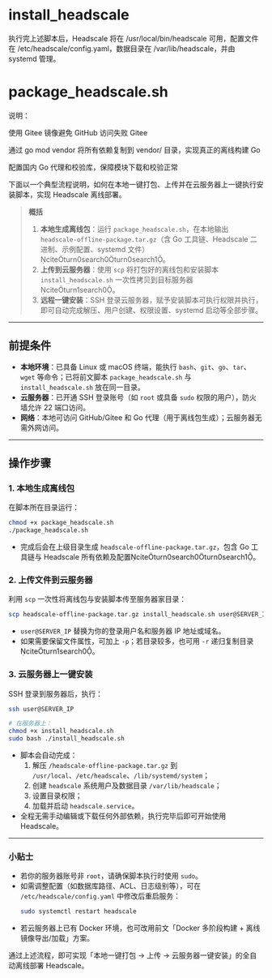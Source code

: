 # install_headscale
执行完上述脚本后，Headscale 将在 /usr/local/bin/headscale 可用，配置文件在 /etc/headscale/config.yaml，数据目录在 /var/lib/headscale，并由 systemd 管理。

# package_headscale.sh
说明：

使用 Gitee 镜像避免 GitHub 访问失败 
Gitee

通过 go mod vendor 将所有依赖复制到 vendor/ 目录，实现真正的离线构建 
Go

配置国内 Go 代理和校验库，保障模块下载和校验正常


下面以一个典型流程说明，如何在本地一键打包、上传并在云服务器上一键执行安装脚本，实现 Headscale 离线部署。

> **概括**  
> 1. **本地生成离线包**：运行 `package_headscale.sh`，在本地输出 `headscale-offline-package.tar.gz`（含 Go 工具链、Headscale 二进制、示例配置、systemd 文件）citeturn0search0turn0search1。  
> 2. **上传到云服务器**：使用 `scp` 将打包好的离线包和安装脚本 `install_headscale.sh` 一次性拷贝到目标服务器citeturn1search0。  
> 3. **远程一键安装**：SSH 登录云服务器，赋予安装脚本可执行权限并执行，即可自动完成解压、用户创建、权限设置、systemd 启动等全部步骤。  

---

## 前提条件

- **本地环境**：已具备 Linux 或 macOS 终端，能执行 `bash`、`git`、`go`、`tar`、`wget` 等命令；已将前文脚本 `package_headscale.sh` 与 `install_headscale.sh` 放在同一目录。  
- **云服务器**：已开通 SSH 登录账号（如 `root` 或具备 `sudo` 权限的用户），防火墙允许 22 端口访问。  
- **网络**：本地可访问 GitHub/Gitee 和 Go 代理（用于离线包生成）；云服务器无需外网访问。  

---

## 操作步骤

### 1\. 本地生成离线包

在脚本所在目录运行：
```bash
chmod +x package_headscale.sh
./package_headscale.sh
```
- 完成后会在上级目录生成 `headscale-offline-package.tar.gz`，包含 Go 工具链与 Headscale 所有依赖及配置citeturn0search0turn0search1。

### 2\. 上传文件到云服务器

利用 `scp` 一次性将离线包与安装脚本传至服务器家目录：
```bash
scp headscale-offline-package.tar.gz install_headscale.sh user@SERVER_IP:~
```
- `user@SERVER_IP` 替换为你的登录用户名和服务器 IP 地址或域名。  
- 如果需要保留文件属性，可加上 `-p`；若目录较多，也可用 `-r` 递归复制目录citeturn1search0。

### 3\. 云服务器上一键安装

SSH 登录到服务器后，执行：
```bash
ssh user@SERVER_IP

# 在服务器上：
chmod +x install_headscale.sh
sudo bash ./install_headscale.sh
```
- 脚本会自动完成：  
  1. 解压 `/headscale-offline-package.tar.gz` 到 `/usr/local`、`/etc/headscale`、`/lib/systemd/system`；  
  2. 创建 `headscale` 系统用户及数据目录 `/var/lib/headscale`；  
  3. 设置目录权限；  
  4. 加载并启动 `headscale.service`。  
- 全程无需手动编辑或下载任何外部依赖，执行完毕后即可开始使用 Headscale。  

---

### 小贴士

- 若你的服务器账号非 `root`，请确保脚本执行时使用 `sudo`。  
- 如需调整配置（如数据库路径、ACL、日志级别等），可在 `/etc/headscale/config.yaml` 中修改后重启服务：  
  ```bash
  sudo systemctl restart headscale
  ```  
- 若云服务器上已有 Docker 环境，也可改用前文「Docker 多阶段构建 + 离线镜像导出/加载」方案。  

通过上述流程，即可实现「本地一键打包 → 上传 → 云服务器一键安装」的全自动离线部署 Headscale。